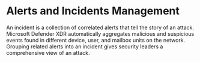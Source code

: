 # Alerts and Incidents Management
An incident is a collection of correlated alerts that tell the story of an attack. Microsoft Defender XDR automatically aggregates malicious and suspicious events found in different device, user, and mailbox units on the network. Grouping related alerts into an incident gives security leaders a comprehensive view of an attack.
